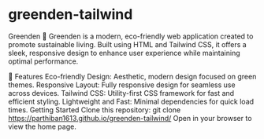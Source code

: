 # greenden-tailwind
Greenden 🌿
Greenden is a modern, eco-friendly web application created to promote sustainable living. Built using HTML and Tailwind CSS, it offers a sleek, responsive design to enhance user experience while maintaining optimal performance.

🌟 Features
Eco-friendly Design: Aesthetic, modern design focused on green themes.
Responsive Layout: Fully responsive design for seamless use across devices.
Tailwind CSS: Utility-first CSS framework for fast and efficient styling.
Lightweight and Fast: Minimal dependencies for quick load times.
Getting Started Clone this repository: git clone https://parthiban1613.github.io/greenden-tailwind/ Open in your browser to view the home page.
